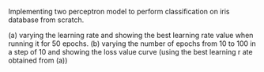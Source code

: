 Implementing two perceptron model to perform classification on iris database from scratch. 

(a) varying the learning rate and showing the best learning rate value when running it for 50 epochs.
(b) varying the number of epochs from 10 to 100 in a step of 10 and showing the loss value curve (using the best learning r
ate obtained from (a))
